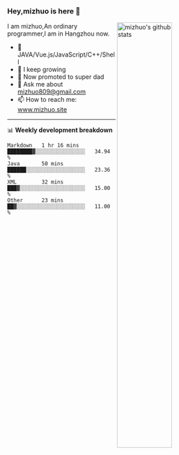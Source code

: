 ### Hey,mizhuo is here 👋

<img align="right" alt="mizhuo's github stats" width="50%" src="https://github-readme-stats.vercel.app/api?username=mizhuo&theme=tokyonight&show_icons=true">

I am mizhuo,An ordinary programmer,I am in Hangzhou now.

- 🔭 JAVA/Vue.js/JavaScript/C++/Shell
- 🌱 I keep growing
- 🤔 Now promoted to super dad
- 💬 Ask me about mizhuo809@gmail.com
- 📫 How to reach me: www.mizhuo.site

---
📊 **Weekly development breakdown**

<!--START_SECTION:waka-->

```text
Markdown   1 hr 16 mins    ████████▓░░░░░░░░░░░░░░░░   34.94 %
Java       50 mins         ██████░░░░░░░░░░░░░░░░░░░   23.36 %
XML        32 mins         ███▓░░░░░░░░░░░░░░░░░░░░░   15.00 %
Other      23 mins         ██▓░░░░░░░░░░░░░░░░░░░░░░   11.00 %
```

<!--END_SECTION:waka-->
